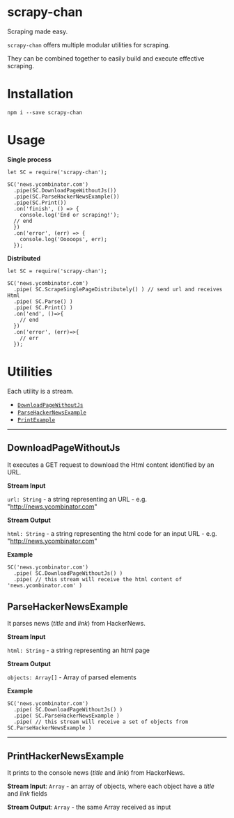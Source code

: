 # scrapy-chan

Scraping made easy.

`scrapy-chan` offers multiple modular utilities for scraping. 

They can be combined together to easily build and execute effective scraping.

# Installation

`npm i --save scrapy-chan`

# Usage

**Single process**

```
let SC = require('scrapy-chan');

SC('news.ycombinator.com')
  .pipe(SC.DownloadPageWithoutJs())
  .pipe(SC.ParseHackerNewsExample())
  .pipe(SC.Print())
  .on('finish', () => {
    console.log('End or scraping!');
  // end  
  })
  .on('error', (err) => {
    console.log('Ooooops', err);
  });
```

**Distributed**
```
let SC = require('scrapy-chan');

SC('news.ycombinator.com')
  .pipe( SC.ScrapeSinglePageDistributely() ) // send url and receives Html
  .pipe( SC.Parse() )
  .pipe( SC.Print() )
  .on('end', ()=>{
    // end  
  })
  .on('error', (err)=>{
    // err
  });
```

# Utilities

Each utility is a stream.

* [`DownloadPageWithoutJs`](#downloadpagewithoutjs) 
* [`ParseHackerNewsExample`](#parsehackernewsexample)
* [`PrintExample`](#printexample)



---



## DownloadPageWithoutJs

It executes a GET request to download the Html content identified by an URL. 

**Stream Input**

`url: String` - a string representing an URL - e.g. "http://news.ycombinator.com"

**Stream Output**

`html: String` - a string representing the html code for an input URL - e.g. "http://news.ycombinator.com"

**Example**

```
SC('news.ycombinator.com')
  .pipe( SC.DownloadPageWithoutJs() )
  .pipe( // this stream will receive the html content of 'news.ycombinator.com' )
```

## ParseHackerNewsExample

It parses news (*title* and *link*) from HackerNews.

**Stream Input**

`html: String` - a string representing an html page

**Stream Output**

`objects: Array[]` - Array of parsed elements

**Example**

```
SC('news.ycombinator.com')
  .pipe( SC.DownloadPageWithoutJs() )
  .pipe( SC.ParseHackerNewsExample )
  .pipe( // this stream will receive a set of objects from SC.ParseHackerNewsExample )
```


---

## PrintHackerNewsExample

It prints to the console news (*title* and *link*) from HackerNews.

**Stream Input**: `Array` - an array of objects, where each object have a *title* and *link* fields

**Stream Output**: `Array` - the same Array received as input